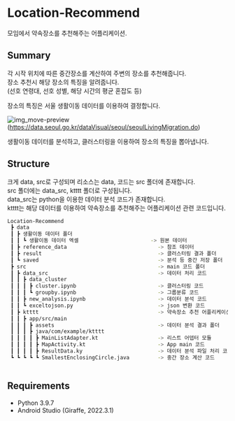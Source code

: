 # Location-Recommend
모임에서 약속장소를 추천해주는 어플리케이션.

## Summary
각 시작 위치에 따른 중간장소를 계산하여 주변의 장소를 추천해줍니다.  
장소 추천시 해당 장소의 특징을 알려줍니다.  
(선호 연령대, 선호 성별, 해당 시간의 평균 혼잡도 등)

장소의 특징은 서울 생활이동 데이터를 이용하여 결정합니다.  

![img_move-preview](https://github.com/dolppe/Location-Recommend/assets/35285591/dfc84b2d-0f2e-4b85-be31-510858d87b18)
(https://data.seoul.go.kr/dataVisual/seoul/seoulLivingMigration.do)  

생활이동 데이터를 분석하고, 클러스터링을 이용하여 장소의 특징을 뽑아냅니다.


## Structure
크게 data, src로 구성되며 리소스는 data, 코드는 src 폴더에 존재합니다.  
src 폴더에는 data_src, ktttt 폴더로 구성됩니다.  
data_src는 python을 이용한 데이터 분석 코드가 존재합니다.  
ktttt는 해당 데이터를 이용하여 약속장소를 추천해주는 어플리케이션 관련 코드입니다.

```sh
Location-Recommend
 ┣ data
 ┃ ┣ 생활이동 데이터 폴더                         
 ┃ ┃ ┗ 생활이동 데이터 엑셀                       -> 원본 데이터
 ┃ ┣ reference_data                             -> 참조 데이터
 ┃ ┣ result                                     -> 클러스터링 결과 폴더
 ┃ ┗ saved                                      -> 분석 등 중간 저장 폴더
 ┣ src                                          -> main 코드 폴더
 ┃ ┣ data_src                                   -> 데이터 처리 코드
 ┃ ┃ ┣ data_cluster                             
 ┃ ┃ ┃ ┣ cluster.ipynb                          -> 클러스터링 코드
 ┃ ┃ ┃ ┗ groupby.ipynb                          -> 그룹분류 코드
 ┃ ┃ ┣ new_analysis.ipynb                       -> 데이터 분석 코드
 ┃ ┃ ┗ exceltojson.py                           -> json 변환 코드
 ┃ ┣ ktttt                                      -> 약속장소 추천 어플리케이션 코드
 ┃ ┃ ┣ app/src/main                             
 ┃ ┃ ┃ ┣ assets                                 -> 데이터 분석 결과 폴더
 ┃ ┃ ┃ ┣ java/com/example/ktttt                 
 ┃ ┃ ┃ ┃ ┣ MainListAdapter.kt                   -> 리스트 어뎁터 모듈
 ┃ ┃ ┃ ┃ ┣ MapActivity.kt                       -> App main 코드
 ┃ ┃ ┃ ┃ ┣ ResultData.ky                        -> 데이터 분석 파일 처리 코드
 ┗ ┗ ┗ ┗ ┗ SmallestEnclosingCircle.java         -> 중간 장소 계산 코드
 
```

## Requirements
- Python 3.9.7
- Android Studio (Giraffe, 2022.3.1)

